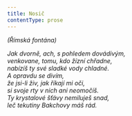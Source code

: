 ```yaml
---
title: Nosič
contentType: prose
---
```


_(Římská fontána)_

_Jak dvorně, ach, s pohledem dovádivým,  
venkovane, tomu, kdo žízní chřadne,  
nabízíš ty své sladké vody chladné.  
A opravdu se divím,  
že jsi-li živ, jak říkají mi oči,  
si svoje rty v nich ani neomočíš.  
Ty krystalové šťávy nemiluješ snad,  
leč tekutiny Bakchovy máš rád._
